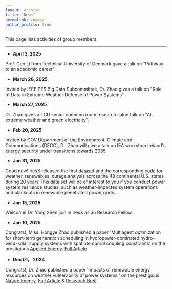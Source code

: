 ```yaml
---
layout: archive
title: "News"
permalink: /news/
author_profile: true
---
```

This page lists activities of group members.

---
* **April 3, 2025**

Prof. Gen Li from Technical University of Denmark gave a talk on "Pathway to an academic career".


* **March 28, 2025**

Invited by IEEE PES Big Data Subcommittee, Dr. Zhao gives a talk on "Role of Data in Extreme Weather Defense of Power Systems".


* **March 27, 2025**

Dr. Zhao gives a TCD senior common room research salon talk on "AI, extreme weather and green electricity".


* **Feb 20, 2025**

Invited by GOV Department of the Environment, Climate and Communications (DECC), Dr. Zhao will give a talk on IEA workshop Ireland's energy security under transitions towards 2035.


* **Jan 31, 2025**

Good new! IresX released the first [dataset](https://figshare.com/articles/dataset/Renewable_energy_Weather_Power_system_blackout_large-scale_outage_/25628700) and the corresponding [code](https://github.com/JinZhaoTCD/NE_WeatherBlackout_Code/tree/main) for weather, renewables, outage analysis across the 48 continental U.S. states during 20 years
This data set will be of interest to you if you conduct power system resilience studies, such as weather-impacted system operations and blackouts in renewable penetrated power grids.


* **Jan 15, 2025**

Welcome! Dr. Yang Shen join in IresX as an Research Fellow.


* **Jan 10, 2025**

Congrats!, Miss. Hongye Zhao published a paper 'Multiagent optimization for short-term generation scheduling in hydropower-dominated hydro-wind-solar supply systems with spatiotemporal coupling constraints' on the prestigious [Applied Energy](https://www.sciencedirect.com/journal/applied-energy). [Full Article](https://www.sciencedirect.com/science/article/pii/S0306261925000546)


* **Dec 01， 2024**

Congrats!, Dr. Zhao published a paper 'Impacts of renewable energy resources on weather vulnerability of power systems ' on the prestigious [Nature Enegry](https://www.nature.com/nenergy/). [Full Article](https://www.nature.com/articles/s41560-024-01652-1) & [Research Breif](https://www.nature.com/articles/s41560-024-01657-w).

